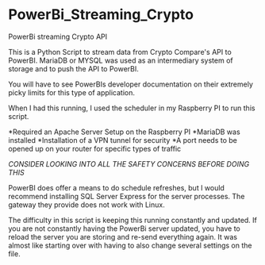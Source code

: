 # PowerBi_Streaming_Crypto
PowerBi streaming Crypto API

This is a Python Script to stream data from Crypto Compare's API to PowerBI.
MariaDB or MYSQL was used as an intermediary system of storage and to push the API to PowerBI.

You will have to see PowerBIs developer documentation on their extremely picky limits for this type of application.

When I had this running, I used the scheduler in my Raspberry PI to run this script.

*Required an Apache Server Setup on the Raspberry PI
*MariaDB was installed
*Installation of a VPN tunnel for security
*A port needs to be opened up on your router for specific types of traffic

*CONSIDER LOOKING INTO ALL THE SAFETY CONCERNS BEFORE DOING THIS*

PowerBI does offer a means to do schedule refreshes, but I would recommend installing SQL Server Express for the server processes.  The gateway they provide does not work with Linux.

The difficulty in this script is keeping this running constantly and updated.  If you are not constantly having the PowerBi server updated, you have to reload the server you are storing and re-send everything again.  It was almost like starting over with having to also change several settings on the file.
